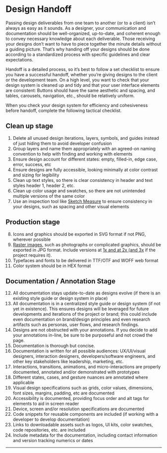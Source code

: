 # Design Handoff
Passing design deliverables from one team to another (or to a client) isn’t always as easy as it sounds. As a designer, your communication and documentation should be well-organized, up-to-date, and coherent enough to convey necessary knowledge about each deliverable. Those receiving your designs don’t want to have to piece together the minute details without a guiding picture. That’s why handing off your designs should be done according to a standardized process with specific guidelines and clear expectations. 

Handoff is a detailed process, so it’s best to follow a set checklist to ensure you have a successful handoff, whether you’re giving designs to the client or the development team. On a high level, you want to check that your design system is cleaned up and tidy and that your user interface elements are consistent: Buttons should have the same aesthetic and spacing, and tables, carousels, navigation, etc., should be relatively uniform. 

When you check your design system for efficiency and cohesiveness before handoff, complete the following tactical checklist.
## Clean up stage
1.  Delete all unused design iterations, layers, symbols, and guides instead of just hiding them to avoid developer confusion
2.  Group layers and name them appropriately with an agreed-on naming convention to help with finding and working with elements
3.  Ensure design account for different states: empty, filled-in, edge case, error, success, etc
4.  Ensure designs are fully accessible, looking minimally at color contrast and sizing for legibility 
5.  Clean up text styles, so there is clear consistency in header and text styles header 1, header 2, etc.
6.  Clean up color usage and swatches, so there are not unintended multiple versions of the same color
7.  Use an inspection tool like [Sketch Measure](https://utom.design/measure.html) to ensure consistency in your designs, such as spacing and other visual elements
## Production stage
8.  Icons and graphics should be exported in SVG format if not PNG, wherever possible
9.  [Raster images](https://www.wikiwand.com/en/Raster_graphics), such as photographs or complicated graphics, should be exported in JPG format. Include versions at [1x and at 2x (and 3x](https://developer.apple.com/design/human-interface-guidelines/ios/icons-and-images/image-size-and-resolution/) if the project requires it).
10.  Typefaces and fonts to be delivered in TTF/OTF and WOFF web format 
11.  Color system should be in HEX format
## Documentation / Annotation Stage
12.  All documentation stays update-to-date as designs evolve (if there is an existing style guide or design system in place)
13.  All documentation is in a centralized style guide or design system (if not yet in existence). This ensures designs will be leveraged for future developments and iterations of the project or brand; this could include even documentation on brand/design principles and even research artifacts such as personas, user flows, and research findings.
14.  Designs are not obstructed with your annotations. If you decide to add your annotations in-line, be sure to be purposeful and not crowd the page. 
15.  Documentation is thorough but concise.
16.  Documentation is written for all possible audiences: UX/UI/visual designers, interaction designers, developers/software engineers, and other key stakeholders like leadership, marketing, etc. 
17.  Interactions, transitions, animations, and micro-interactions are properly documented, annotated and/or demonstrated with prototypes
18.  Different states, cases, and gesture nuances are annotated where applicable 
19.  Visual design specifications such as grids, color values, dimensions, font sizes, margins, padding, etc are documented
20.  Accessibility is documented, providing focus order and alt tags for elements to aid in screen reader
21.  Device, screen and/or resolution specifications are documented
22.  Code snippets for reusable components are included (if working with a developer to develop documentation)
23.  Links to downloadable assets such as logos, UI kits, color swatches, code repositories, etc. are included
24.  Include metadata for the documentation, including contact information and version tracking numerics or dates

---